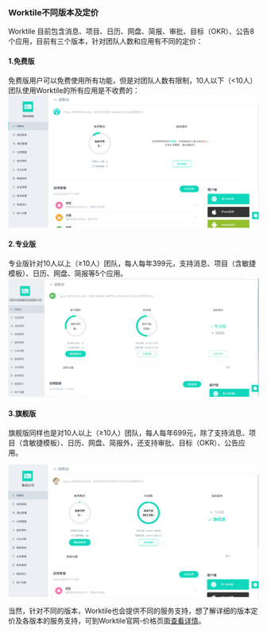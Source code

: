 ### Worktile不同版本及定价

Worktile 目前包含消息、项目、日历、网盘、简报、审批、目标（OKR）、公告8个应用，目前有三个版本，针对团队人数和应用有不同的定价：

#### 1.免费版
免费版用户可以免费使用所有功能，但是对团队人数有限制，10人以下（&lt;10人）团队使用Worktile的所有应用是不收费的：  
![](/assets/1-41.png)

#### 2.专业版
专业版针对10人以上（≥10人）团队，每人每年399元，支持消息、项目（含敏捷模板）、日历、网盘、简报等5个应用。
![](/assets/1-43.png)

#### 3.旗舰版
旗舰版同样也是对10人以上（≥10人）团队，每人每年699元，除了支持消息、项目（含敏捷模板）、日历、网盘、简报外，还支持审批、目标（OKR）、公告应用。

![](/assets/1-42.png)

当然，针对不同的版本，Worktile也会提供不同的服务支持，想了解详细的版本定价及各版本的服务支持，可到Worktile官网-价格页面[查看详情](https://worktile.com/pricing)。